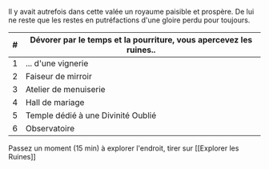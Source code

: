 Il y avait autrefois dans cette valée un royaume paisible et prospère. De lui ne reste que les restes en putréfactions d'une gloire perdu pour toujours.

| #   | Dévorer par le temps et la pourriture, vous apercevez les ruines.. |
| --- | ------------------------------------------------------------------ |
| 1   | ... d'une vignerie                                                 |
| 2   | Faiseur de mirroir                                                 |
| 3   | Atelier de menuiserie                                              |
| 4   | Hall de mariage                                                    |
| 5   | Temple dédié à une Divinité Oublié                                 |
| 6   | Observatoire                                                       |
Passez un moment (15 min) à explorer l'endroit, tirer sur [[Explorer les Ruines]]